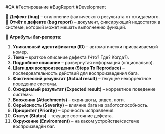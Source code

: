 #QA #Тестирование #BugReport #Development

📌 **Дефект (bug)** – отклонение фактического результата от ожидаемого.
📌 **Отчёт о дефекте (bug report)** – документ, фиксирующий недостаток в системе, который может мешать выполнению функций.

🔹 **Атрибуты баг-репорта:**

1. **Уникальный идентификатор (ID)** – автоматически присваиваемый номер.
2. **Тема** – краткое описание дефекта (Что? Где? Когда?).
3. **Подробное описание** – развернутая информация (опционально).
4. **Шаги для воспроизведения (Steps To Reproduce)** – последовательность действий для воспроизведения бага.
5. **Фактический результат (Actual result)** – текущее некорректное поведение системы.
6. **Ожидаемый результат (Expected result)** – корректное поведение системы.
7. **Вложения (Attachments)** – скриншоты, видео, логи.
8. **Серьёзность (Severity)** – влияние бага на работоспособность.
9. **Приоритет (Priority)** – срочность исправления.
10. **Статус (Status)** – текущее состояние дефекта.
11. **Окружение (Environment)** – на каком устройстве/системе воспроизведён баг.
